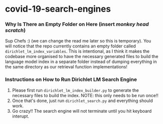 # covid-19-search-engines

### Why Is There an Empty Folder on Here (insert *monkey head scratch*)
Sup Chefs :) (we can change the read me later so this is temporary). You will notice that the repo currently contains an empty folder called `dirichlet_lm_index_variables`. This is intentional,
as I think it makes the codebase more organised to have the necessary generated files to build the language model index in a separate folder instead of dumping everything in the same directory as our retrieval function implementations! 

### Instructions on How to Run Dirichlet LM Search Engine
1) Please first run `dirichlet_lm_index_builder.py` to generate the necessary files to build the index. NOTE: this only needs to be run once!!
2) Once that's done, just run `dirichlet_search.py` and everything should work.
3) Go crazy!! The search engine will not terminate until you hit keyboard interupt. 
